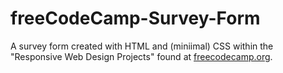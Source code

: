 # freeCodeCamp-Survey-Form

A survey form created with HTML and (miniimal) CSS within the "Responsive Web Design Projects"
found at [freecodecamp.org](https://www.freecodecamp.org/).
